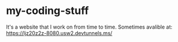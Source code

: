 # my-coding-stuff
It's a website that I work on from time to time.
Sometimes avalible at: https://ljz20z2z-8080.usw2.devtunnels.ms/ 
